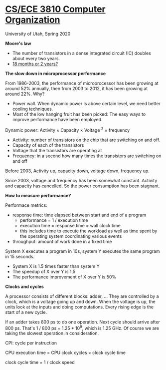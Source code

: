 # [CS/ECE 3810 Computer Organization](http://www.cs.utah.edu/~rajeev/cs3810/)

University of Utah, Spring 2020

**Moore's law**

 - The number of transistors in a dense integrated circuit (IC) doubles about every two years.
 - [18 months or 2 years?](https://www.quora.com/Have-there-been-studies-as-to-why-18-months-for-Moores-law)

**The slow down in microprocessor performance**

From 1986-2003, the performance of microprocessor has been growing at around 52% annually, then from 2003 to 2012, it has been growing at around 22%. Why?

 - Power wall. When dynamic power is above certain level, we need better cooling techniques.
 - Most of the low hanging fruit has been picked: The easy ways to improve performance have been employed.

Dynamic power: Activity × Capacity × Voltage <sup>2</sup> × frequency

 - Activity: number of transistors on the chip that are switching on and off.
 - Capacity of each of the transistors
 - Voltage that the transistors are operating at
 - Frequency: in a second how many times the transistors are switching on and off

Before 2003, Activity up, capacity down, voltage down, frequency up.

Since 2003, voltage and frequency has been somewhat constant. Activity and capacity has cancelled. So the power consumption has been stagnant.

**How to measure performance?**

Performace metrics:

 - response time: time elapsed between start and end of a program
   - performance = 1 / execution time
   - execution time = response time = wall clock time
   - this includes time to execute the workload as well as time spent by the operating system coordinating various events
 - throughput: amount of work done in a fixed time

System X executes a program in 10s, system Y executes the same program in 15 seconds.

 - System X is 1.5 times faster than system Y
 - The speedup of X over Y is 1.5
 - The performance improvement of X over Y is 50%

**Clocks and cycles**

A processor consists of different blocks: adder, ... They are controlled by a clock, which is a voltage going up and down. When the voltage is up, the units look at the inputs and doing computations. Every rising edge is the start of a new cycle.

If an adder takes 800 ps to do one operation. Next cycle should arrive after 800 ps. That's 1 / 800 ps = 1.25 * 10<sup>9</sup>, which is 1.25 GHz. Of course we are taking the slowest operation in consideration.

CPI: cycle per instruction

CPU execution time = CPU clock cycles × clock cycle time

clock cycle time = 1 / clock speed






